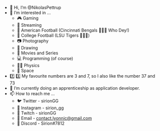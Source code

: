 - 👋 Hi, I’m @NikolasPettrup
- 👀 I’m interested in ...
  - 🎮 Gaming
  - 🔴 Streaming
  - 🏈 American Football (Cincinnati Bengals 🧡🖤🐅 Who Dey!)
  - 🏈 College Football (LSU Tigers 💜💛🐅)
  - 📷 Photography
  - 🎨 Drawing
  - 🎥 Movies and Series
  - 💻 Programming (of course)
  - 👨‍🔬 Physics
  - 🌌 Space
- 7️⃣ 3️⃣ My favourite numbers are 3 and 7, so I also like the number 37 and 73
- 🌱 I’m currently doing an apprenticeship as application developer.
- 📫 How to reach me ...
  - 🐦 Twitter - sirionGG
  - 📸 Instagram - sirion_gg
  - 🔴 Twitch - sirionGG
  - 📧 Email - contact.lyonnic@gmail.com
  - 👾 Discord - Sirion#7812

